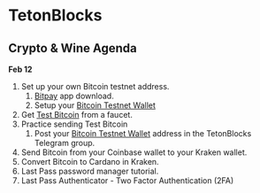 # TetonBlocks

## Crypto & Wine Agenda
__Feb 12__


1. Set up your own Bitcoin testnet address.
    1. [Bitpay] app download.
    2. Setup your [Bitcoin Testnet Wallet]
1. Get [Test Bitcoin] from a faucet.
1. Practice sending Test Bitcoin
    1. Post your [Bitcoin Testnet Wallet] address in the TetonBlocks Telegram group.
1. Send Bitcoin from your Coinbase wallet to your Kraken wallet.
1. Convert Bitcoin to Cardano in Kraken. 
1. Last Pass password manager tutorial.
1. Last Pass Authenticator - Two Factor Authentication (2FA)


[Bitpay]: https://bitpay.com/wallet
[Bitcoin Testnet Wallet]: https://support.bitpay.com/hc/en-us/articles/360015463612-How-to-Create-a-Testnet-Wallet
[Test Bitcoin]: https://bitcoinfaucet.uo1.net/send.php
[LastPass]: https://lastpass.com/misc_download2.php
[Kraken]: https://r.kraken.com/QRqMz
